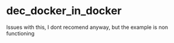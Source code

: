 # dec_docker_in_docker

Issues with this, I dont recomend anyway, but the example is non functioning
